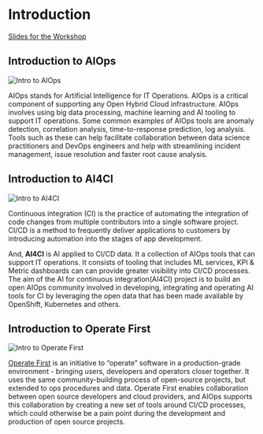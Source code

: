 # Introduction

[Slides for the Workshop](../intro_to_workshop_devconf22.pdf)

## Introduction to AIOps

![Intro to AIOps](../assets/images/intro_to_aiops.png)

AIOps stands for Artificial Intelligence for IT Operations. AIOps is a critical component of supporting any Open Hybrid Cloud infrastructure. AIOps involves using big data processing, machine learning and AI tooling to support IT operations. Some common examples of AIOps tools are anomaly detection, correlation analysis, time-to-response prediction, log analysis. Tools such as these can help facilitate collaboration between data science practitioners and DevOps engineers and help with streamlining incident management, issue resolution and faster root cause analysis.


## Introduction to AI4CI

![Intro to AI4CI](../assets/images/intro_to_ai4ci.png)

Continuous integration (CI) is the practice of automating the integration of code changes from multiple contributors into a single software project. CI/CD is a method to frequently deliver applications to customers by introducing automation into the stages of app development.

And, **AI4CI** is AI applied to CI/CD data. It a collection of AIOps tools that can support IT operations. It consists of tooling that includes ML services, KPI & Metric dashboards can can provide greater visibility into CI/CD processes. The aim of the AI for continuous integration(AI4CI) project is to build an open AIOps community involved in developing, integrating and operating AI tools for CI by leveraging the open data that has been made available by OpenShift, Kubernetes and others.


## Introduction to Operate First

![Intro to Operate First](../assets/images/intro_to_opf.png)

[Operate First](https://www.operate-first.cloud/) is an initiative to “operate” software in a production-grade environment - bringing users, developers and operators closer together.  It uses the same community-building process of open-source projects, but extended to ops procedures and data. Operate First enables collaboration between open source developers and cloud providers, and AIOps supports this collaboration by creating a new set of tools around CI/CD processes, which could otherwise be a pain point during the development and production of open source projects.
